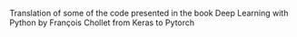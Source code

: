 Translation of some of the code presented in the book Deep Learning with Python by François Chollet from Keras to Pytorch
